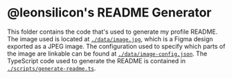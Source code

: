 # @leonsilicon's README Generator

This folder contains the code that's used to generate my profile README. The image used is located at [`./data/image.jpg`](./data/image.jpg), which is a Figma design exported as a JPEG image. The configuration used to specify which parts of the image are linkable can be found at [`./data/image-config.json`](./data/image-config.json). The TypeScript code used to generate the README is contained in [`./scripts/generate-readme.ts`](./scripts/generate-readme.ts).
